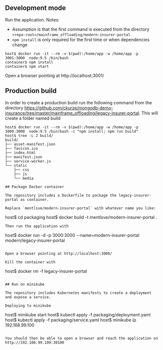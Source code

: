 ## Development mode

Run the application.
Notes:
* Assumption is that the first command is executed from the directory `<repo-root>/mainframe_offloading/modern-insurer-portal`
* `npm install` is only required for the first time or when dependencies change

```
host$ docker run -it --rm -v $(pwd):/home/app -w /home/app -p 3001:3000  node:9.5 /bin/bash
container$ npm install
container$ npm start
```

Open a browser pointing at http://localhost:3001/

## Production build

In order to create a production build run the following command from the directory https://github.com/ckurze/mongodb-demo-insurance/tree/master/mainframe_offloading/legacy-insurer-portal. This will create a folder named build

```
host$ docker run -it --rm -v $(pwd):/home/app -w /home/app -p 3000:3000  node:9.5 /bin/bash -c "npm install; npm run build"
host$ tree -L 2 build/
build/
├── asset-manifest.json
├── favicon.ico
├── index.html
├── manifest.json
├── service-worker.js
└── static
    ├── css
    ├── js
    └── media

## Package Docker container

The repository includes a Dockerfile to package the legacy-insurer-portal as container.

Replace `mentlsve/modern-insurer-portal` with whatever name you like:

```
host$ cd packaging
host$ docker build -t mentlsve/modern-insurer-portal .
```
Then run the application with
```
host$ docker run -d -p 3000:3000 --name=modern-insurer-portal modern/legacy-insurer-portal
```

Open a browser pointing at http://localhost:3000/

Kill the container with
```
host$ docker rm -f legacy-insurer-portal
```

## Run on minikube

The repository includes Kubernetes manifests to create a deployment and expose a service.

Deploying to minikube
```
host$ minikube start
host$ kubectl apply -f packaging/deployment.yaml
host$ kubectl apply -f packaging/service.yaml
host$ minikube ip
192.168.99.100
```

You should then be able to open a browser and reach the application on http://192.168.99.100:30100



